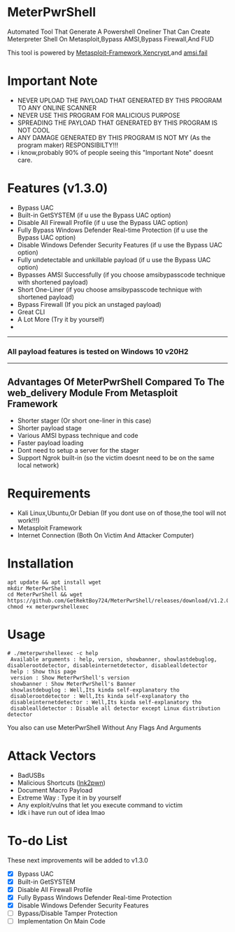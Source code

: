 # MeterPwrShell
Automated Tool That Generate A Powershell Oneliner That Can Create Meterpreter Shell On Metasploit,Bypass AMSI,Bypass Firewall,And FUD

This tool is powered by [Metasploit-Framework](https://github.com/rapid7/metasploit-framework),[Xencrypt](https://github.com/the-xentropy/xencrypt),and [amsi.fail](https://amsi.fail)
# Important Note
- NEVER UPLOAD THE PAYLOAD THAT GENERATED BY THIS PROGRAM TO ANY ONLINE SCANNER
- NEVER USE THIS PROGRAM FOR MALICIOUS PURPOSE
- SPREADING THE PAYLOAD THAT GENERATED BY THIS PROGRAM IS NOT COOL
- ANY DAMAGE GENERATED BY THIS PROGRAM IS NOT MY (As the program maker) RESPONSIBILTY!!!
- i know,probably 90% of people seeing this "Important Note" doesnt care.
# Features (v1.3.0)
- Bypass UAC
- Built-in GetSYSTEM (if u use the Bypass UAC option)
- Disable All Firewall Profile (if u use the Bypass UAC option)
- Fully Bypass Windows Defender Real-time Protection (if u use the Bypass UAC option)
- Disable Windows Defender Security Features (if u use the Bypass UAC option)
- Fully undetectable and unkillable payload (if u use the Bypass UAC option)
- Bypasses AMSI Successfully (if you choose amsibypasscode technique with shortened payload)
- Short One-Liner (if you choose amsibypasscode technique with shortened payload)
- Bypass Firewall (If you pick an unstaged payload)
- Great CLI
- A Lot More (Try it by yourself)
- 
--------------------------------------------------------------
### All payload features is tested on Windows 10 v20H2
--------------------------------------------------------------
## Advantages Of MeterPwrShell Compared To The web_delivery Module From Metasploit Framework
- Shorter stager (Or short one-liner in this case)
- Shorter payload stage
- Various AMSI bypass technique and code
- Faster payload loading
- Dont need to setup a server for the stager 
- Support Ngrok built-in (so the victim doesnt need to be on the same local network)
# Requirements
- Kali Linux,Ubuntu,Or Debian (If you dont use on of those,the tool will not work!!!)
- Metasploit Framework
- Internet Connection (Both On Victim And Attacker Computer)
# Installation
```
apt update && apt install wget
mkdir MeterPwrShell
cd MeterPwrShell && wget https://github.com/GetRektBoy724/MeterPwrShell/releases/download/v1.2.0/meterpwrshellexec
chmod +x meterpwrshellexec
```
# Usage
```
# ./meterpwrshellexec -c help
 Available arguments : help, version, showbanner, showlastdebuglog, disablerootdetector, disableinternetdetector, disablealldetector                                  
 help : Show this page                                                                                                                                                
 version : Show MeterPwrShell's version                                                                                                                               
 showbanner : Show MeterPwrShell's Banner                                                                                                                             
 showlastdebuglog : Well,Its kinda self-explanatory tho                                                                                                               
 disablerootdetector : Well,Its kinda self-explanatory tho                                                                                                            
 disableinternetdetector : Well,Its kinda self-explanatory tho                                                                                                        
 disablealldetector : Disable all detector except Linux distribution detector
 ```
 You also can use MeterPwrShell Without Any Flags And Arguments
 # Attack Vectors
 - BadUSBs
 - Malicious Shortcuts ([lnk2pwn](https://github.com/it-gorillaz/lnk2pwn/))
 - Document Macro Payload
 - Extreme Way : Type it in by yourself
 - Any exploit/vulns that let you execute command to victim
 - Idk i have run out of idea lmao
 # To-do List
 These next improvements will be added to v1.3.0
 - [x] Bypass UAC
 - [x] Built-in GetSYSTEM
 - [x] Disable All Firewall Profile
 - [x] Fully Bypass Windows Defender Real-time Protection 
 - [x] Disable Windows Defender Security Features
 - [ ] Bypass/Disable Tamper Protection
 - [ ] Implementation On Main Code
